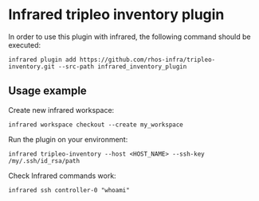 # Infrared tripleo inventory plugin

In order to use this plugin with infrared, the following command should be executed:

    infrared plugin add https://github.com/rhos-infra/tripleo-inventory.git --src-path infrared_inventory_plugin

## Usage example

Create new infrared workspace:

    infrared workspace checkout --create my_workspace

Run the plugin on your environment:

    infrared tripleo-inventory --host <HOST_NAME> --ssh-key /my/.ssh/id_rsa/path

Check Infrared commands work:

    infrared ssh controller-0 "whoami"
